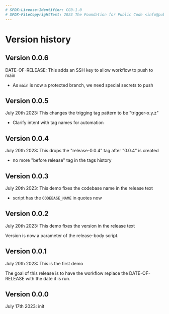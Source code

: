 ```yaml
---
# SPDX-License-Identifier: CC0-1.0
# SPDX-FileCopyrightText: 2023 The Foundation for Public Code <info@publiccode.net>
---
```

# Version history

<!-- script/release-body.sh expects VERSION in the first second-level header -->
<!-- script/update-changelog-date.sh expects DATE-OF-RELEASE and a colon -->

## Version 0.0.6

DATE-OF-RELEASE: This adds an SSH key to allow workflow to push to main

* As `main` is now a protected branch, we need special secrets to push

## Version 0.0.5

July 20th 2023: This changes the trigging tag pattern to be "trigger-x.y.z"

* Clarify intent with tag names for automation

## Version 0.0.4

July 20th 2023: This drops the "release-0.0.4" tag after "0.0.4" is created

* no more "before release" tag in the tags history

## Version 0.0.3

July 20th 2023: This demo fixes the codebase name in the release text

* script has the `CODEBASE_NAME` in quotes now

## Version 0.0.2

July 20th 2023: This demo fixes the version in the release text

Version is now a parameter of the release-body script.

## Version 0.0.1

July 20th 2023: This is the first demo

The goal of this release is to have the workflow replace the DATE-OF-RELEASE with the date it is run.


## Version 0.0.0

July 17th 2023: init
